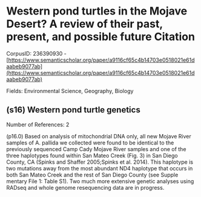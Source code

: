 # Western pond turtles in the Mojave Desert? A review of their past, present, and possible future Citation

CorpusID: 236390930 - [https://www.semanticscholar.org/paper/a9116cf65c4b14703e0518021e61daabeb9077ab](https://www.semanticscholar.org/paper/a9116cf65c4b14703e0518021e61daabeb9077ab)

Fields: Environmental Science, Geography, Biology

## (s16) Western pond turtle genetics
Number of References: 2

(p16.0) Based on analysis of mitochondrial DNA only, all new Mojave River samples of A. pallida we collected were found to be identical to the previously sequenced Camp Cady Mojave River samples and one of the three haplotypes found within San Mateo Creek (Fig. 3) in San Diego County, CA (Spinks and Shaffer 2005;Spinks et al. 2014). This haplotype is two mutations away from the most abundant ND4 haplotype that occurs in both San Mateo Creek and the rest of San Diego County (see Supple mentary File 1: Table S1). Two much more extensive genetic analyses using RADseq and whole genome resequencing data are in progress.
